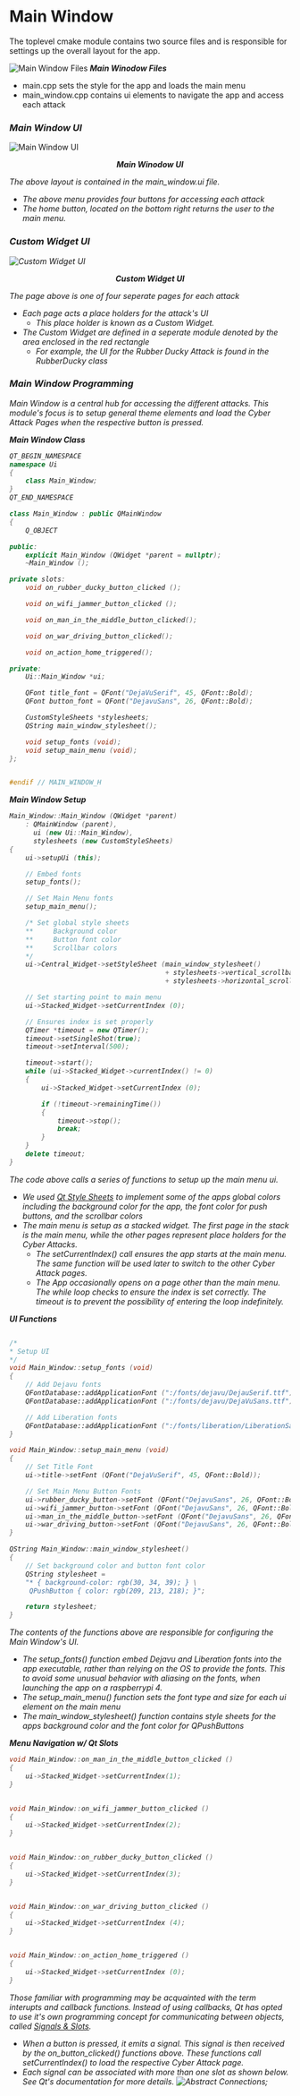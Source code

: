 Main Window
=============
The toplevel cmake module contains two source files and is responsible for settings up the overall layout for the app.

![Main Window Files](./File_Tree-Main_Window.png)
*__Main Winodow Files__*

 *  main.cpp sets the style for the app and loads the main menu
 * main_window.cpp contains ui elements to navigate the app and access each attack


### *Main Window UI*
![Main Window UI](./UI-Main_Window.png)
<p style="text-align: center;"><strong><i>Main Winodow UI</iz></strong></p>

The above layout is contained in the main_window.ui file.

 * The above menu provides four buttons for accessing each attack
 * The home button, located on the bottom right returns the user to the main menu.
 
 
### *Custom Widget UI*
 ![Custom Widget UI](./UI-Custom_Widget.png)
 <p style="text-align: center;"><strong><i>Custom Widget UI</iz></strong></p>
 
The page above is one of four seperate pages for each attack

 * Each page acts a place holders for the attack's UI
     - This place holder is known as a Custom Widget.
  * The Custom Widget are defined in a seperate module denoted by the area enclosed in the red rectangle
      - For example, the UI for the Rubber Ducky Attack is found in the RubberDucky class

### *Main Window Programming*
Main Window is a central hub for accessing the different attacks. This module's focus is to setup general theme elements and load the Cyber Attack Pages when the respective button is pressed.

*__Main Window Class__*

~~~cpp
QT_BEGIN_NAMESPACE
namespace Ui
{
    class Main_Window;
}
QT_END_NAMESPACE

class Main_Window : public QMainWindow
{
    Q_OBJECT

public:
    explicit Main_Window (QWidget *parent = nullptr);
    ~Main_Window ();

private slots:
    void on_rubber_ducky_button_clicked ();

    void on_wifi_jammer_button_clicked ();

    void on_man_in_the_middle_button_clicked();

    void on_war_driving_button_clicked();

    void on_action_home_triggered();

private:
    Ui::Main_Window *ui;

    QFont title_font = QFont("DejaVuSerif", 45, QFont::Bold);
    QFont button_font = QFont("DejavuSans", 26, QFont::Bold);

    CustomStyleSheets *stylesheets;
    QString main_window_stylesheet();

    void setup_fonts (void);
    void setup_main_menu (void);
};


#endif // MAIN_WINDOW_H
~~~

*__Main Window Setup__*

~~~cpp
Main_Window::Main_Window (QWidget *parent)
    : QMainWindow (parent),
      ui (new Ui::Main_Window),
      stylesheets (new CustomStyleSheets)
{
    ui->setupUi (this);

    // Embed fonts
    setup_fonts();

    // Set Main Menu fonts
    setup_main_menu();

    /* Set global style sheets
    **     Background color
    **     Button font color
    **     Scrollbar colors
    */
    ui->Central_Widget->setStyleSheet (main_window_stylesheet()
                                       + stylesheets->vertical_scrollbar()
                                       + stylesheets->horizontal_scrollbar());

    // Set starting point to main menu
    ui->Stacked_Widget->setCurrentIndex (0);

    // Ensures index is set properly
    QTimer *timeout = new QTimer();
    timeout->setSingleShot(true);
    timeout->setInterval(500);

    timeout->start();
    while (ui->Stacked_Widget->currentIndex() != 0)
    {
        ui->Stacked_Widget->setCurrentIndex (0);

        if (!timeout->remainingTime())
        {
            timeout->stop();
            break;
        }
    }
    delete timeout;
}
~~~

The code above calls a series of functions to setup up the main menu ui. 

 * We used [Qt Style Sheets](https://doc.qt.io/qt-6/stylesheet.html) to implement some of the apps global colors including the background color for the app, the font color for push buttons, and the scrollbar colors
 * The main menu is setup as a stacked widget. The first page in the stack is the main menu, while the other pages represent place holders for the Cyber Attacks.
     - The setCurrentIndex() call ensures the app starts at the main menu. The same function will be used later to switch to the other Cyber Attack pages.
     - The App occasionally opens on a page other than the main menu. The while loop checks to ensure the index is set correctly. The timeout is to prevent the possibility of entering the loop indefinitely. 
 
 *__UI Functions__*
 
~~~cpp

/*
* Setup UI
*/
void Main_Window::setup_fonts (void)
{
    // Add Dejavu fonts
    QFontDatabase::addApplicationFont (":/fonts/dejavu/DejauSerif.ttf");
    QFontDatabase::addApplicationFont (":/fonts/dejavu/DejaVuSans.ttf");

    // Add Liberation fonts
    QFontDatabase::addApplicationFont (":/fonts/liberation/LiberationSans-Bold.ttf");
}

void Main_Window::setup_main_menu (void)
{
    // Set Title Font
    ui->title->setFont (QFont("DejaVuSerif", 45, QFont::Bold));

    // Set Main Menu Button Fonts
    ui->rubber_ducky_button->setFont (QFont("DejavuSans", 26, QFont::Bold));
    ui->wifi_jammer_button->setFont (QFont("DejavuSans", 26, QFont::Bold));
    ui->man_in_the_middle_button->setFont (QFont("DejavuSans", 26, QFont::Bold));
    ui->war_driving_button->setFont (QFont("DejavuSans", 26, QFont::Bold));
}

QString Main_Window::main_window_stylesheet()
{
    // Set background color and button font color
    QString stylesheet =
    "* { background-color: rgb(30, 34, 39); } \
     QPushButton { color: rgb(209, 213, 218); }";

    return stylesheet;
}
~~~

The contents of the functions above are responsible for configuring the Main Window's UI. 

 * The setup_fonts() function embed Dejavu and Liberation fonts into the app executable, rather than relying on the OS to provide the fonts. This to avoid some unusual behavior with aliasing on the fonts, when launching the app on a raspberrypi 4.
 * The setup_main_menu() function sets the font type and size for each ui element on the main menu
 * The main_window_stylesheet() function contains style sheets for the apps background color and the font color for QPushButtons
 
*__Menu Navigation w/ Qt Slots__*

~~~cpp
void Main_Window::on_man_in_the_middle_button_clicked ()
{
    ui->Stacked_Widget->setCurrentIndex(1);
}


void Main_Window::on_wifi_jammer_button_clicked ()
{
    ui->Stacked_Widget->setCurrentIndex(2);
}


void Main_Window::on_rubber_ducky_button_clicked ()
{
    ui->Stacked_Widget->setCurrentIndex(3);
}


void Main_Window::on_war_driving_button_clicked ()
{
    ui->Stacked_Widget->setCurrentIndex (4);
}


void Main_Window::on_action_home_triggered ()
{
    ui->Stacked_Widget->setCurrentIndex (0);
}
~~~
Those familiar with programming may be acquainted with the term interupts and callback functions. Instead of using callbacks, Qt has opted to use it's own programming concept for communicating between objects, called [Signals & Slots](https://doc.qt.io/qt-6/signalsandslots.html).

 * When a button is pressed, it emits a signal. This signal is then received by the on_button_clicked() functions above. These functions call setCurrentIndex() to load the respective Cyber Attack page.
 *  Each signal can be associated with more than one slot as shown below. See Qt's documentation for more details.
 ![Abstract Connections](./abstract-connections.png);